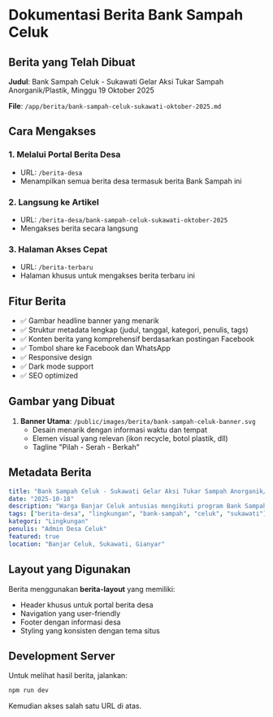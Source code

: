 # Dokumentasi Berita Bank Sampah Celuk

## Berita yang Telah Dibuat

**Judul**: Bank Sampah Celuk - Sukawati Gelar Aksi Tukar Sampah Anorganik/Plastik, Minggu 19 Oktober 2025

**File**: `/app/berita/bank-sampah-celuk-sukawati-oktober-2025.md`

## Cara Mengakses

### 1. Melalui Portal Berita Desa

- URL: `/berita-desa`
- Menampilkan semua berita desa termasuk berita Bank Sampah ini

### 2. Langsung ke Artikel

- URL: `/berita-desa/bank-sampah-celuk-sukawati-oktober-2025`
- Mengakses berita secara langsung

### 3. Halaman Akses Cepat

- URL: `/berita-terbaru`
- Halaman khusus untuk mengakses berita terbaru ini

## Fitur Berita

- ✅ Gambar headline banner yang menarik
- ✅ Struktur metadata lengkap (judul, tanggal, kategori, penulis, tags)
- ✅ Konten berita yang komprehensif berdasarkan postingan Facebook
- ✅ Tombol share ke Facebook dan WhatsApp
- ✅ Responsive design
- ✅ Dark mode support
- ✅ SEO optimized

## Gambar yang Dibuat

1. **Banner Utama**: `/public/images/berita/bank-sampah-celuk-banner.svg`
   - Desain menarik dengan informasi waktu dan tempat
   - Elemen visual yang relevan (ikon recycle, botol plastik, dll)
   - Tagline "Pilah - Serah - Berkah"

## Metadata Berita

```yaml
title: "Bank Sampah Celuk - Sukawati Gelar Aksi Tukar Sampah Anorganik/Plastik, Minggu 19 Oktober 2025"
date: "2025-10-18"
description: "Warga Banjar Celuk antusias mengikuti program Bank Sampah yang diselenggarakan setiap hari Minggu dengan menukar sampah anorganik dan plastik."
tags: ["berita-desa", "lingkungan", "bank-sampah", "celuk", "sukawati"]
kategori: "Lingkungan"
penulis: "Admin Desa Celuk"
featured: true
location: "Banjar Celuk, Sukawati, Gianyar"
```

## Layout yang Digunakan

Berita menggunakan **berita-layout** yang memiliki:

- Header khusus untuk portal berita desa
- Navigation yang user-friendly
- Footer dengan informasi desa
- Styling yang konsisten dengan tema situs

## Development Server

Untuk melihat hasil berita, jalankan:

```bash
npm run dev
```

Kemudian akses salah satu URL di atas.
